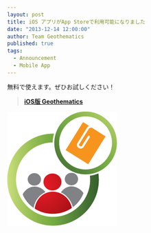 ```yaml
---
layout: post
title: iOS アプリがApp Storeで利用可能になりました
date: "2013-12-14 12:00:00"
author: Team Geothematics
published: true
tags: 
  - Announcement
  - Mobile App
---
```


無料で使えます。ぜひお試しください！



> **[iOS版 Geothematics][1]** 

![LogoGreen.png](/media/LogoGreen.png)

[1]: https://itunes.apple.com/us/app/zhirasete.jp/id744954893
